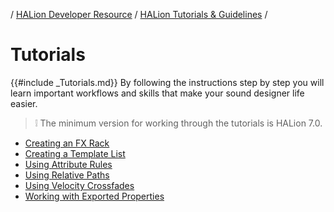 / [HALion Developer Resource](../../HALion-Developer-Resource.md) / [HALion Tutorials & Guidelines](./HALion-Tutorials-Guidelines.md) /

# Tutorials

{{#include _Tutorials.md}} By following the instructions step by step you will learn important workflows and skills that make your sound designer life easier.

>&#10069; The minimum version for working through the tutorials is HALion 7.0.

* [Creating an FX Rack](./Creating-an-FX-Rack.md)
* [Creating a Template List](./Creating-a-Template-List.md)
* [Using Attribute Rules](./Using-Attribute-Rules.md)
* [Using Relative Paths](./Using-Relative-Paths.md)
* [Using Velocity Crossfades](./Using-Velocity-Crossfades.md)
* [Working with Exported Properties](./Working-with-Exported-Properties.md)